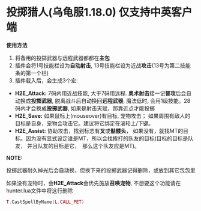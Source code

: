 # 投掷猎人(乌龟服1.18.0) 仅支持中英客户端
**使用方法**
1. 将备用的投掷武器与远程武器都都在**主包**
2. 插件会将1号技能栏设为**自动射击**, 13号技能栏设为近战**攻击**(13号为第二技能条的第一个栏)
3. 插件载入后，会生成3个宏:
- **H2E_Attack:** 7码内用近战技能, 大于7码用远程. **奥术射击**接一记**普攻**后会自动换成**投掷武器**, 脱离战斗后自动换回**远程武器**, 魔法低时, 会用1级技能。28码内才会换成**投掷武器**, 如果是射击天赋，那靠近点才能投掷
- **H2E_Save:** 如果鼠标上(mouseover)有目标, 宠物攻击； 如果周围有敌人的目标是自身，宠物会攻击它。建议将它绑定在滚轮上/下键。
- **H2E_Assist:** 协助攻击，找到标志有**叉**或**骷髅头**， 如果没有，就找MT的目标。因为没有显式设定谁是MT，所以会找挨打的队友的目标(目标的目标是队友， 并且队友的目标是它，　那么这个队友应是MT)。

**NOTE:**

投掷武器耐久掉光后会自动换，但换下来的投掷武器记得删除，或放到其它包包里

如果没有宠物时，会**H2E_Attack**会优先施放**召唤宠物**, 不想要这个功能请在 hunter.lua文件中将这行删除
```lua
T.CastSpellByName(L.CALL_PET)
```